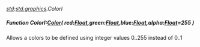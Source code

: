 _[std](../../modules/std/std-module.md):[std.graphics](../../modules/std/std-graphics.md).ColorI_
##### Function ColorI:[Color](../../modules/std/std-graphics-color.md)( red:[Float](../../modules/wonkey/wonkey-types-float.md),green:[Float](../../modules/wonkey/wonkey-types-float.md),blue:[Float](../../modules/wonkey/wonkey-types-float.md),alpha:[Float](../../modules/wonkey/wonkey-types-float.md)=255 )
Allows a colors to be defined using integer values 0..255 instead of 0..1
